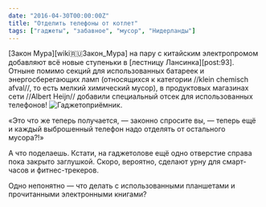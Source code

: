 ```yaml
---
date: "2016-04-30T00:00:00Z"
title: "Отделить телефоны от котлет"
tags: ["гаджеты", "забавное", "мусор", "Нидерланды"]
---
```


[Закон Мура][wiki:ru:Закон_Мура] на пару с китайским электропромом добавляют всё новые ступеньки в [лестницу Лансинка][post:93]. Отныне помимо секций для использованных батареек и энергосберегающих ламп (относящихся к категории //klein chemisch afval//, то есть мелкий химический мусор), в продуктовых магазинах сети //Albert Heijn// добавили специальный отсек для использованных телефонов!
![](img:2.bp.blogspot.com/-jL2wyfC1WDw/VyTmayHUOLI/AAAAAAAAl5I/hBBZ6CFkK18OwexqP5wAcgXIH67pwrB9QCKgB/s1600/20160429_171914.picasaweb.jpg:a "Гаджетоприёмник.")

<!--more-->

«Это что же теперь получается, — законно спросите вы, — теперь ещё и каждый выброшенный телефон надо отделять от остального мусора?!»

А что поделаешь. Кстати, на гаджетолове ещё одно отверстие справа пока закрыто заглушкой. Скоро, вероятно, сделают урну для смарт-часов и фитнес-трекеров.

Одно непонятно — что делать с использованными планшетами и прочитанными электронными книгами?
